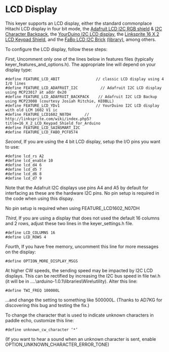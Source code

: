 # LCD Display

This keyer supports an LCD display, either the standard commonplace Hitachi LCD display in four bit mode, the [Adafruit LCD I2C RGB shield](http://adafruit.com/products/714) & [I2C Character Backpack](https://www.adafruit.com/product/292), the [YourDuino I2C LCD display](http://arduino-info.wikispaces.com/LCD-Blue-I2C), the [Linksprite 16 X 2 LCD Keypad Shield](http://linksprite.com/wiki/index.php5?title=16_X_2_LCD_Keypad_Shield_for_Arduino), and the [FaBo LCD I2C Brick](http://fabo.io/212.html) [(library)](https://github.com/FaBoPlatform/FaBoLCD-PCF8574-Library), among others.

To configure the LCD display, follow these steps:

_First_, Uncomment only one of the lines below in features files (typically keyer_features_and_options.h).  The appropriate line will depend on your display type:

    #define FEATURE_LCD_4BIT                // classic LCD display using 4 I/O lines
    #define FEATURE_LCD_ADAFRUIT_I2C          // Adafruit I2C LCD display using MCP23017 at addr 0x20
    #define FEATURE_LCD_ADAFRUIT_BACKPACK    // Adafruit I2C LCD Backup using MCP23008 (courtesy Josiah Ritchie, KE0BLL)
    #define FEATURE_LCD_YDv1                // YourDuino I2C LCD display with old LCM 1602 V1 ic
    #define FEATURE_LCD1602_N07DH      // http://linksprite.com/wiki/index.php5?title=16_X_2_LCD_Keypad_Shield_for_Arduino
    #define FEATURE_LCD_SAINSMART_I2C
    #define FEATURE_LCD_FABO_PCF8574

_Second_, If you are using the 4 bit LCD display, setup the I/O pins you want to use:

    #define lcd_rs A2
    #define lcd_enable 10
    #define lcd_d4 6
    #define lcd_d5 7
    #define lcd_d6 8
    #define lcd_d7 9

Note that the Adafruit I2C displays use pins A4 and A5 by default for interfacing as these are the hardware I2C pins.  No pin setup is required in the code when using this dispay.

No pin setup is required when using FEATURE_LCD1602_N07DH

_Third_, If you are using a display that does not used the default 16 columns and 2 rows, adjust these two lines in the keyer_settings.h file.

    #define LCD_COLUMNS 16
    #define LCD_ROWS 4

_Fourth_, If you have free memory, uncomment this line for more messages on the display:

    #define OPTION_MORE_DISPLAY_MSGS

At higher CW speeds, the sending speed may be impacted by I2C LCD displays.  This can be rectified by
increasing the I2C bus speed in file twi.h (it will be in ….\arduino-1.0.1\libraries\Wire\utility). Alter this line:

    #define TWI_FREQ 100000L

…and change the setting to something like 500000L.  (Thanks to AD7KG for discovering this bug and testing the fix.)

To change the character that is used to indicate unknown characters in paddle echo, customize this line:

    #define unknown_cw_character ‘*’

(If you want to hear a sound when an unknown character is sent, enable OPTION_UNKNOWN_CHARACTER_ERROR_TONE)
